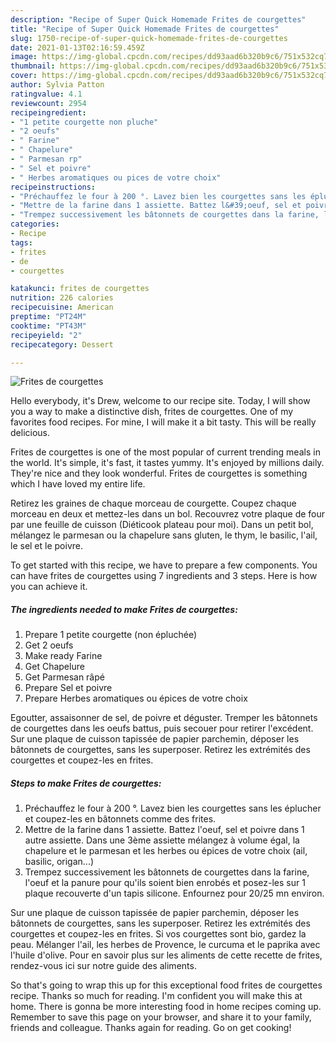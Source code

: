 ```yaml
---
description: "Recipe of Super Quick Homemade Frites de courgettes"
title: "Recipe of Super Quick Homemade Frites de courgettes"
slug: 1750-recipe-of-super-quick-homemade-frites-de-courgettes
date: 2021-01-13T02:16:59.459Z
image: https://img-global.cpcdn.com/recipes/dd93aad6b320b9c6/751x532cq70/frites-de-courgettes-photo-principale-de-la-recette.jpg
thumbnail: https://img-global.cpcdn.com/recipes/dd93aad6b320b9c6/751x532cq70/frites-de-courgettes-photo-principale-de-la-recette.jpg
cover: https://img-global.cpcdn.com/recipes/dd93aad6b320b9c6/751x532cq70/frites-de-courgettes-photo-principale-de-la-recette.jpg
author: Sylvia Patton
ratingvalue: 4.1
reviewcount: 2954
recipeingredient:
- "1 petite courgette non pluche"
- "2 oeufs"
- " Farine"
- " Chapelure"
- " Parmesan rp"
- " Sel et poivre"
- " Herbes aromatiques ou pices de votre choix"
recipeinstructions:
- "Préchauffez le four à 200 °. Lavez bien les courgettes sans les éplucher et coupez-les en bâtonnets comme des frites."
- "Mettre de la farine dans 1 assiette. Battez l&#39;oeuf, sel et poivre dans 1 autre assiette. Dans une 3ème assiette mélangez à volume égal, la chapelure et le parmesan et les herbes ou épices de votre choix (ail, basilic, origan...)"
- "Trempez successivement les bâtonnets de courgettes dans la farine, l&#39;oeuf et la panure pour qu&#39;ils soient bien enrobés et posez-les sur 1 plaque recouverte d&#39;un tapis silicone. Enfournez pour 20/25 mn environ."
categories:
- Recipe
tags:
- frites
- de
- courgettes

katakunci: frites de courgettes 
nutrition: 226 calories
recipecuisine: American
preptime: "PT24M"
cooktime: "PT43M"
recipeyield: "2"
recipecategory: Dessert

---
```



![Frites de courgettes](https://img-global.cpcdn.com/recipes/dd93aad6b320b9c6/751x532cq70/frites-de-courgettes-photo-principale-de-la-recette.jpg)

Hello everybody, it's Drew, welcome to our recipe site. Today, I will show you a way to make a distinctive dish, frites de courgettes. One of my favorites food recipes. For mine, I will make it a bit tasty. This will be really delicious.

Frites de courgettes is one of the most popular of current trending meals in the world. It's simple, it's fast, it tastes yummy. It's enjoyed by millions daily. They're nice and they look wonderful. Frites de courgettes is something which I have loved my entire life.

Retirez les graines de chaque morceau de courgette. Coupez chaque morceau en deux et mettez-les dans un bol. Recouvrez votre plaque de four par une feuille de cuisson (Diéticook plateau pour moi). Dans un petit bol, mélangez le parmesan ou la chapelure sans gluten, le thym, le basilic, l&#39;ail, le sel et le poivre.


To get started with this recipe, we have to prepare a few components. You can have frites de courgettes using 7 ingredients and 3 steps. Here is how you can achieve it.

<!--inarticleads1-->

##### The ingredients needed to make Frites de courgettes:

1. Prepare 1 petite courgette (non épluchée)
1. Get 2 oeufs
1. Make ready  Farine
1. Get  Chapelure
1. Get  Parmesan râpé
1. Prepare  Sel et poivre
1. Prepare  Herbes aromatiques ou épices de votre choix


Egoutter, assaisonner de sel, de poivre et déguster. Tremper les bâtonnets de courgettes dans les oeufs battus, puis secouer pour retirer l&#39;excédent. Sur une plaque de cuisson tapissée de papier parchemin, déposer les bâtonnets de courgettes, sans les superposer. Retirez les extrémités des courgettes et coupez-les en frites. 

<!--inarticleads2-->

##### Steps to make Frites de courgettes:

1. Préchauffez le four à 200 °. Lavez bien les courgettes sans les éplucher et coupez-les en bâtonnets comme des frites.
1. Mettre de la farine dans 1 assiette. Battez l&#39;oeuf, sel et poivre dans 1 autre assiette. Dans une 3ème assiette mélangez à volume égal, la chapelure et le parmesan et les herbes ou épices de votre choix (ail, basilic, origan...)
1. Trempez successivement les bâtonnets de courgettes dans la farine, l&#39;oeuf et la panure pour qu&#39;ils soient bien enrobés et posez-les sur 1 plaque recouverte d&#39;un tapis silicone. Enfournez pour 20/25 mn environ.


Sur une plaque de cuisson tapissée de papier parchemin, déposer les bâtonnets de courgettes, sans les superposer. Retirez les extrémités des courgettes et coupez-les en frites. Si vos courgettes sont bio, gardez la peau. Mélanger l&#39;ail, les herbes de Provence, le curcuma et le paprika avec l&#39;huile d&#39;olive. Pour en savoir plus sur les aliments de cette recette de frites, rendez-vous ici sur notre guide des aliments. 

So that's going to wrap this up for this exceptional food frites de courgettes recipe. Thanks so much for reading. I'm confident you will make this at home. There is gonna be more interesting food in home recipes coming up. Remember to save this page on your browser, and share it to your family, friends and colleague. Thanks again for reading. Go on get cooking!
